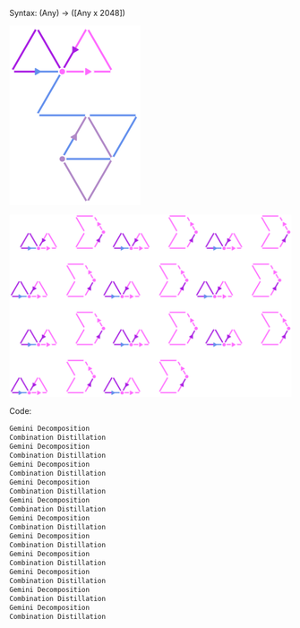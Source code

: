 Syntax:
(Any) -> (\[Any x 2048])

![Unroll 2048 Pattern](../../Images/Unroll%202048%20Pattern.png)

![Unroll 2048 Code](../../Images/Unroll%202048%20Code.png)

Code:
```
Gemini Decomposition
Combination Distillation
Gemini Decomposition
Combination Distillation
Gemini Decomposition
Combination Distillation
Gemini Decomposition
Combination Distillation
Gemini Decomposition
Combination Distillation
Gemini Decomposition
Combination Distillation
Gemini Decomposition
Combination Distillation
Gemini Decomposition
Combination Distillation
Gemini Decomposition
Combination Distillation
Gemini Decomposition
Combination Distillation
Gemini Decomposition
Combination Distillation
```